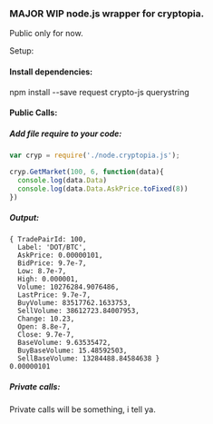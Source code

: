 ### MAJOR WIP node.js wrapper for cryptopia.
Public only for now.

Setup:

#### Install dependencies:
npm install --save request crypto-js querystring

#### Public Calls:
##### Add file require to your code:
```javascript
var cryp = require('./node.cryptopia.js');

cryp.GetMarket(100, 6, function(data){
  console.log(data.Data)
  console.log(data.Data.AskPrice.toFixed(8))  
})
```
##### Output:
```
{ TradePairId: 100,
  Label: 'DOT/BTC',
  AskPrice: 0.00000101,
  BidPrice: 9.7e-7,
  Low: 8.7e-7,
  High: 0.000001,
  Volume: 10276284.9076486,
  LastPrice: 9.7e-7,
  BuyVolume: 83517762.1633753,
  SellVolume: 38612723.84007953,
  Change: 10.23,
  Open: 8.8e-7,
  Close: 9.7e-7,
  BaseVolume: 9.63535472,
  BuyBaseVolume: 15.48592503,
  SellBaseVolume: 13284488.84584638 }
0.00000101
```

##### Private calls:
Private calls will be something, i tell ya.
